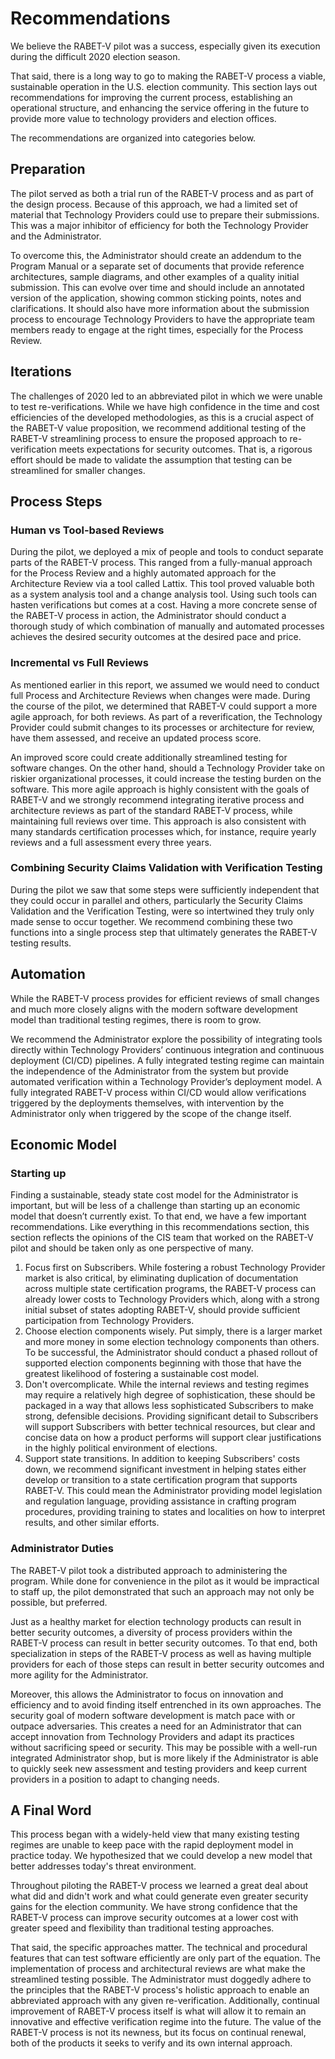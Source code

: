 # Recommendations

We believe the RABET-V pilot was a success, especially given its execution during the difficult 2020 election season.

That said, there is a long way to go to making the RABET-V process a viable, sustainable operation in the U.S. election community. This section lays out recommendations for improving the current process, establishing an operational structure, and enhancing the service offering in the future to provide more value to technology providers and election offices.

The recommendations are organized into categories below.

## Preparation

The pilot served as both a trial run of the RABET-V process and as part of the design process. Because of this approach, we had a limited set of material that Technology Providers could use to prepare their submissions. This was a major inhibitor of efficiency for both the Technology Provider and the Administrator.

To overcome this, the Administrator should create an addendum to the Program Manual or a separate set of documents that provide reference architectures, sample diagrams, and other examples of a quality initial submission. This can evolve over time and should include an annotated version of the application, showing common sticking points, notes and clarifications. It should also have more information about the submission process to encourage Technology Providers to have the appropriate team members ready to engage at the right times, especially for the Process Review.

## Iterations

The challenges of 2020 led to an abbreviated pilot in which we were unable to test re-verifications. While we have high confidence in the time and cost efficiencies of the developed methodologies, as this is a crucial aspect of the RABET-V value proposition, we recommend additional testing of the RABET-V streamlining process to ensure the proposed approach to re-verification meets expectations for security outcomes. That is, a rigorous effort should be made to validate the assumption that testing can be streamlined for smaller changes.

## Process Steps

### Human vs Tool-based Reviews

During the pilot, we deployed a mix of people and tools to conduct separate parts of the RABET-V process. This ranged from a fully-manual approach for the Process Review and a highly automated approach for the Architecture Review via a tool called Lattix. This tool proved valuable both as a system analysis tool and a change analysis tool. Using such tools can hasten verifications but comes at a cost. Having a more concrete sense of the RABET-V process in action, the Administrator should conduct a thorough study of which combination of manually and automated processes achieves the desired security outcomes at the desired pace and price.

### Incremental vs Full Reviews

As mentioned earlier in this report, we assumed we would need to conduct full Process and Architecture Reviews when changes were made. During the course of the pilot, we determined that RABET-V could support a more agile approach, for both reviews. As part of a reverification, the Technology Provider could submit changes to its processes or architecture for review, have them assessed, and receive an updated process score.

An improved score could create additionally streamlined testing for software changes. On the other hand, should a Technology Provider take on riskier organizational processes, it could increase the testing burden on the software. This more agile approach is highly consistent with the goals of RABET-V and we strongly recommend integrating iterative process and architecture reviews as part of the standard RABET-V process, while maintaining full reviews over time. This approach is also consistent with many standards certification processes which, for instance, require yearly reviews and a full assessment every three years.

### Combining Security Claims Validation with Verification Testing

During the pilot we saw that some steps were sufficiently independent that they could occur in parallel and others, particularly the Security Claims Validation and the Verification Testing, were so intertwined they truly only made sense to occur together. We recommend combining these two functions into a single process step that ultimately generates the RABET-V testing results.

## Automation

While the RABET-V process provides for efficient reviews of small changes and much more closely aligns with the modern software development model than traditional testing regimes, there is room to grow.

We recommend the Administrator explore the possibility of integrating tools directly within Technology Providers’ continuous integration and continuous deployment (CI/CD) pipelines. A fully integrated testing regime can maintain the independence of the Administrator from the system but provide automated verification within a Technology Provider’s deployment model. A fully integrated RABET-V process within CI/CD would allow verifications triggered by the deployments themselves, with intervention by the Administrator only when triggered by the scope of the change itself.

## Economic Model

### Starting up

Finding a sustainable, steady state cost model for the Administrator is important, but will be less of a challenge than starting up an economic model that doesn’t currently exist. To that end, we have a few important recommendations. Like everything in this recommendations section, this section reflects the opinions of the CIS team that worked on the RABET-V pilot and should be taken only as one perspective of many.

1. Focus first on Subscribers. While fostering a robust Technology Provider market is also critical, by eliminating duplication of documentation across multiple state certification programs, the RABET-V process can already lower costs to Technology Providers which, along with a strong initial subset of states adopting RABET-V, should provide sufficient participation from Technology Providers.
1. Choose election components wisely. Put simply, there is a larger market and more money in some election technology components than others. To be successful, the Administrator should conduct a phased rollout of supported election components beginning with those that have the greatest likelihood of fostering a sustainable cost model.
1. Don't overcomplicate. While the internal reviews and testing regimes may require a relatively high degree of sophistication, these should be packaged in a way that allows less sophisticated Subscribers to make strong, defensible decisions. Providing significant detail to Subscribers will support Subscribers with better technical resources, but clear and concise data on how a product performs will support clear justifications in the highly political environment of elections.
1. Support state transitions. In addition to keeping Subscribers' costs down, we recommend significant investment in helping states either develop or transition to a state certification program that supports RABET-V. This could mean the Administrator providing model legislation and regulation language, providing assistance in crafting program procedures, providing training to states and localities on how to interpret results, and other similar efforts.

### Administrator Duties

The RABET-V pilot took a distributed approach to administering the program. While done for convenience in the pilot as it would be impractical to staff up, the pilot demonstrated that such an approach may not only be possible, but preferred.

Just as a healthy market for election technology products can result in better security outcomes, a diversity of process providers within the RABET-V process can result in better security outcomes. To that end, both specialization in steps of the RABET-V process as well as having multiple providers for each of those steps can result in better security outcomes and more agility for the Administrator.

Moreover, this allows the Administrator to focus on innovation and efficiency and to avoid finding itself entrenched in its own approaches. The security goal of modern software development is match pace with or outpace adversaries. This creates a need for an Administrator that can accept innovation from Technology Providers and adapt its practices without sacrificing speed or security. This may be possible with a well-run integrated Administrator shop, but is more likely if the Administrator is able to quickly seek new assessment and testing providers and keep current providers in a position to adapt to changing needs.

## A Final Word

This process began with a widely-held view that many existing testing regimes are unable to keep pace with the rapid deployment model in practice today. We hypothesized that we could develop a new model that better addresses today's threat environment.

Throughout piloting the RABET-V process we learned a great deal about what did and didn't work and what could generate even greater security gains for the election community. We have strong confidence that the RABET-V process can improve security outcomes at a lower cost with greater speed and flexibility than traditional testing approaches.

That said, the specific approaches matter. The technical and procedural features that can test software efficiently are only part of the equation. The implementation of process and architectural reviews are what make the streamlined testing possible. The Administrator must doggedly adhere to the principles that the RABET-V process's holistic approach to enable an abbreviated approach with any given re-verification. Additionally, continual improvement of RABET-V process itself is what will allow it to remain an innovative and effective verification regime into the future. The value of the RABET-V process is not its newness, but its focus on continual renewal, both of the products it seeks to verify and its own internal approach.
